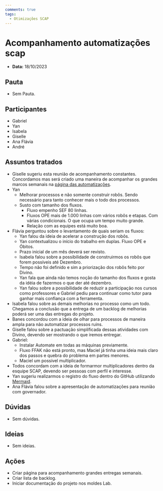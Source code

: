 ```yaml
---
comments: true
tags:
  - Otimizações SCAP
---
```


# Acompanhamento automatizações scap

- **Data:** 18/10/2023

## Pauta
- Sem Pauta.

## Participantes
- Gabriel
- Yan
- Isabela
- Giselle
- Ana Flávia
- André

## Assuntos tratados

- Giselle sugeriu esta reunião de acompanhamento constantes. Concordamos mas será criado uma maneira de acompanhar os grandes marcos semanais na [ página das automatizações](https://lab-mg.github.io/automatizacoes/).
- Yan
  - Melhorar processos e não somente construir robôs. Sendo necessário para tanto conhecer mais o todo dos processos.
  - Susto com tamanho dos fluxos.
      - Fluxo empenho SEF 80 linhas.
      - Fluxos OPE mais de 1.000 linhas com vários robôs e etapas. Com várias condicionais. O que ocupa um tempo muito grande.
      - Relação com as equipes está muito boa.
- Flávia perguntou sobre o levantamento de quais seriam os fluxos:
    - Yan falou da ideia de acelerar a construção dos robôs.
    - Yan contextualizou o início do trabalho em duplas. Fluxo OPE e Óbitos.
    - Prazo inicial de um mês deverá ser revisto.
    - Isabela falou sobre a possibilidade de construirmos os robôs que forem possíveis até Dezembro.
    - Tempo não foi definido e sim a priorização dos robôs feito por Divino.
    - Yan fala que ainda não temos noção do tamanho dos fluxos e gosta da idéia de fazermos o que der até dezembro.
    - Yan falou sobre a possibilidade de reduzir a participação nos cursos como professores e Gabriel pediu para continuar como tutor para ganhar mais confiança com a ferramenta.
- Isabela falou sobre as demais melhorias no processo como um todo. Chegamos a conclusão que a entrega de um backlog de melhorias poderá ser uma das entregas do projeto.
- Banes concordou com a ideia de olhar para processos de maneira ampla para não automatizar processos ruins.
- Giselle falou sobre a pactuação simplificada dessas atividades com Divino, devendo ser mostrando o que iremos entregar.
- Gabriel:
    - Instalar Automate em todas as máquinas previamente.
    - Fluxo FFAK não está pronto, mas Maciel já tinha uma ideia mais claro dos passos e quebra do problema em partes menores.
    - Maciel um possível multiplicador.
- Todos concordam com a ideia de formarmor multiplicadores dentro da esquipe SCAP, devendo ser pessoas com perfil e interesse.
- Yan sugeriu realizarmos o registro do fluxo dentro do GitHub utilizando [Mermaid](https://mermaid.js.org/intro/).
- Ana Flávia falou sobre a apresentação de automatizações para reunião com governador.

## Dúvidas
- Sem dúvidas.

## Ideias
- Sem ideias.

## Ações
- Criar página para acompanhamento grandes entregas semanais.
- Criar lista de backlog.
- Iniciar documentação do projeto nos moldes Lab.
